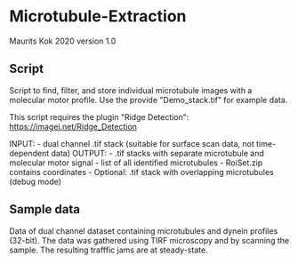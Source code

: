# Microtubule-Extraction
 
Maurits Kok 2020
version 1.0

## Script

Script to find, filter, and store individual microtubule images with a molecular motor 
profile. Use the provide "Demo_stack.tif" for example data.

This script requires the plugin "Ridge Detection": https://imagej.net/Ridge_Detection  

INPUT: 	- dual channel .tif stack (suitable for surface scan data, not time-dependent data)
OUTPUT: - .tif stacks with separate microtubule and molecular motor signal 
	- list of all identified microtubules
	- RoiSet.zip contains coordinates
	- Optional: .tif stack with overlapping microtubules (debug mode)

## Sample data
Data of dual channel dataset containing microtubules and dynein profiles (32-bit). 
The data was gathered using TIRF microscopy and by scanning the sample. 
The resulting trafffic jams are at steady-state. 